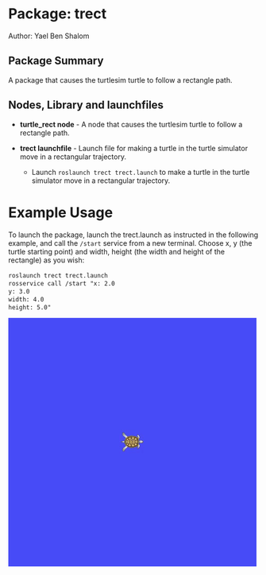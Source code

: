 # Package: trect

Author: Yael Ben Shalom


## Package Summary

A package that causes the turtlesim turtle to follow a rectangle path.

## Nodes, Library and launchfiles

- **turtle_rect node** - A node that causes the turtlesim turtle to follow a rectangle path.

- **trect launchfile** - Launch file for making a turtle in the turtle simulator move in a rectangular trajectory.
  - Launch `roslaunch trect trect.launch` to make a turtle in the turtle simulator move in a rectangular trajectory.

# Example Usage

To launch the package, launch the trect.launch as instructed in the following example, and call the `/start` service from a new terminal. Choose x, y (the turtle starting point) and width, height (the width and height of the rectangle) as you wish:

```
roslaunch trect trect.launch
rosservice call /start "x: 2.0
y: 3.0
width: 4.0
height: 5.0"
```

![Demonstration](https://github.com/YaelBenShalom/Sensing_Navigation_and_ML/blob/master/trect/videos/Task_C.gif)
